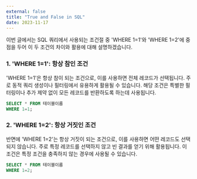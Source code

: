 ```yaml
---
external: false
title: "True and False in SQL"
date: 2023-11-17
---
```


이번 글에서는 SQL 쿼리에서 사용되는 조건절 중 'WHERE 1=1'와 'WHERE 1=2'에 중점을 두어 이 두 조건의 차이와 활용에 대해 설명하겠습니다.

### 1. 'WHERE 1=1': 항상 참인 조건

'WHERE 1=1'은 항상 참이 되는 조건으로, 이를 사용하면 전체 레코드가 선택됩니다.
주로 동적 쿼리 생성이나 필터링에서 유용하게 활용될 수 있습니다. 해당 조건은 특별한 필터링이나 추가 제약 없이 모든 레코드를 반환하도록 하는데 사용됩니다.

```sql
SELECT * FROM 테이블이름
WHERE 1=1;
```

### 2. 'WHERE 1=2': 항상 거짓인 조건

반면에 'WHERE 1=2'는 항상 거짓이 되는 조건으로, 이를 사용하면 어떤 레코드도 선택되지 않습니다. 주로 특정 레코드를 선택하지 않고 빈 결과를 얻기 위해 활용됩니다. 이 조건은 특정 조건을 충족하지 않는 경우에 사용될 수 있습니다.

```sql
SELECT * FROM 테이블이름
WHERE 1=2;
```
